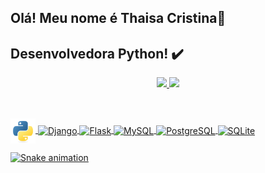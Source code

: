 ## Olá! Meu nome é Thaisa Cristina👋

## Desenvolvedora Python! ✔️

<div align="center">
  <a href="https://github.com/Thaisa-Cristina-Dev">
  <img height="170em" src="https://github-readme-stats.vercel.app/api?username=Thaisa-Cristina-Dev&show_icons=true&theme=dracula&include_all_commits=true&count_private=true"/>
  <img height="130em" src="https://github-readme-stats.vercel.app/api/top-langs/?username=Thaisa-Cristina-Dev&layout=compact&langs_count=7&theme=dracula"/>
</div>
  
  ##
 
<div> 
  
<div style="display: inline_block"><br>
<img align="center" alt="Python" height="40" width="40" src="https://raw.githubusercontent.com/devicons/devicon/master/icons/python/python-original.svg">
<img align="center" alt="Django" height="40" width="80" src="https://img.shields.io/badge/Django-092E20?style=for-the-badge&logo=django&logoColor=white">
<img align="center" alt="Flask" height="40" width="80" src="https://img.shields.io/badge/Flask-000000?style=for-the-badge&logo=flask&logoColor=white">
<img align="center" alt="MySQL" height="40" width="80" src="https://img.shields.io/badge/MySQL-00000F?style=for-the-badge&logo=mysql&logoColor=white">
<img align="center" alt="PostgreSQL" height="40" width="80" src="https://img.shields.io/badge/PostgreSQL-316192?style=for-the-badge&logo=postgresql&logoColor=white">
<img align="center" alt="SQLite" height="40" width="80" src="https://img.shields.io/badge/SQLite-07405E?style=for-the-badge&logo=sqlite&logoColor=white">
</div>


  
  
  ![Snake animation](https://github.com/Thaisa-Cristina-Dev/Thaisa-Cristina-Dev/blob/output/github-contribution-grid-snake.svg)
 

